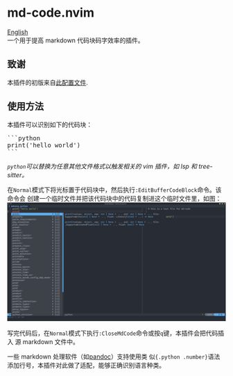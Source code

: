 # md-code.nvim

[English](./README.md)  
一个用于提高 markdown 代码块码字效率的插件。

## 致谢

本插件的初版来自[此配置文件](https://github.com/denstiny/nvim-nanny).

## 使用方法

本插件可以识别如下的代码块：

<pre>
```python
print('hello world')
```
</pre>

_`python`可以替换为任意其他文件格式以触发相关的 vim 插件，如 lsp 和
tree-sitter。_

在`Normal`模式下将光标置于代码块中，然后执行`:EditBufferCodeBlock`命令。该命令会
创建一个临时文件并把该代码块中的代码复制进这个临时文件里，如图：
![](docs/demo.png)

写完代码后，在`Normal`模式下执行`:CloseMdCode`命令或按`q`键，本插件会把代码插入
源 markdown 文件中。

一些 markdown 处理软件（如[pandoc](https://pandoc.org/)）支持使用类
似`{.python .number}`语法添加行号，本插件对此做了适配，能够正确识别语言种类。
